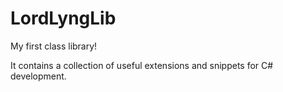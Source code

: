 # LordLyngLib
My first class library!

It contains a collection of useful extensions and snippets for C# development.
